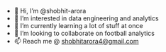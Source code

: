 - 👋 Hi, I’m @shobhit-arora
- 👀 I’m interested in data engineering and analytics
- 🌱 I’m currently learning a lot of stuff at once
- 💞️ I’m looking to collaborate on football analytics
- 📫 Reach me @ shobhitarora4@gmail.com

<!---
shobhit-arora/shobhit-arora is a ✨ special ✨ repository because its `README.md` (this file) appears on your GitHub profile.
You can click the Preview link to take a look at your changes.
--->
